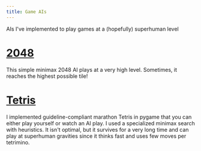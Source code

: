 ```yaml
---
title: Game AIs
---
```

AIs I've implemented to play games at a (hopefully) superhuman level

# [2048](https://github.com/quasarbright/2048)
This simple minimax 2048 AI plays at a very high level. Sometimes, it reaches the highest possible tile!

# [Tetris](https://github.com/quasarbright/TetrisAI)
I implemented guideline-compliant marathon Tetris in pygame that you can either play yourself or watch an AI play. I used a specialized minimax search with heuristics. It isn't optimal, but it survives for a very long time and can play at superhuman gravities since it thinks fast and uses few moves per tetrimino.
